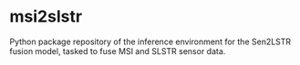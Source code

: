 # msi2slstr
Python package repository of the inference environment for the Sen2LSTR fusion model, tasked to fuse MSI and SLSTR sensor data.
